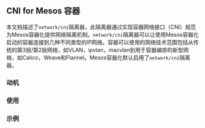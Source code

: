 ## CNI for Mesos 容器

本文档描述了`network/cni`隔离器，此隔离器通过实现容器网络接口（CNI）规范为Mesos容器化提供网络隔离机制。`network/cni`隔离器可以让使用Mesos容器化启动的容器连接到几种不同类型的IP网络。容器可以使用的网络技术范围包括从传统的第3层/第2层网络，如VLAN，ipvlan，macvlan到用于容器编排的新型网络，如Calico，Weave和Flannel。Mesos容器化默认启用了`network/cni`隔离器。

### 动机

### 使用

### 示例